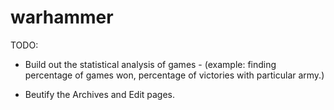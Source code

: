 # warhammer

TODO: 

- Build out the statistical analysis of games - (example: finding percentage of games won, percentage of victories with particular army.) 

- Beutify the Archives and Edit pages.
